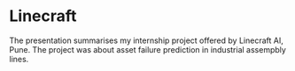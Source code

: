 # Linecraft

The presentation summarises my internship project offered by Linecraft AI, Pune. The project was about asset failure prediction in industrial assempbly lines.
